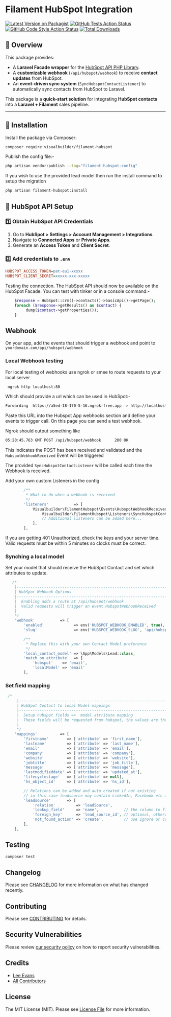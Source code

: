 # Filament HubSpot Integration

[![Latest Version on Packagist](https://img.shields.io/packagist/v/visualbuilder/filament-hubspot.svg?style=flat-square)](https://packagist.org/packages/visualbuilder/filament-hubspot)
[![GitHub Tests Action Status](https://img.shields.io/github/actions/workflow/status/visualbuilder/filament-hubspot/run-tests.yml?branch=main&label=tests&style=flat-square)](https://github.com/visualbuilder/filament-hubspot/actions?query=workflow%3Arun-tests+branch%3Amain)
[![GitHub Code Style Action Status](https://img.shields.io/github/actions/workflow/status/visualbuilder/filament-hubspot/fix-php-code-styling.yml?branch=main&label=code%20style&style=flat-square)](https://github.com/visualbuilder/filament-hubspot/actions?query=workflow%3A"Fix+PHP+code+styling"+branch%3Amain)
[![Total Downloads](https://img.shields.io/packagist/dt/visualbuilder/filament-hubspot.svg?style=flat-square)](https://packagist.org/packages/visualbuilder/filament-hubspot)

## 📌 Overview

This package provides:
- A **Laravel Facade wrapper** for the [HubSpot API PHP Library](https://github.com/HubSpot/hubspot-api-php).
- A **customizable webhook** (`/api/hubspot/webhook`) to receive **contact updates** from HubSpot.
- An **event-driven sync system** (`SyncHubspotContactListener`) to automatically sync contacts from HubSpot to Laravel.

This package is a **quick-start solution** for integrating **HubSpot contacts** into a **Laravel + Filament** sales pipeline.

---

## 🚀 Installation

Install the package via Composer:

```bash
composer require visualbuilder/filament-hubspot
```

Publish the config file:-

```bash
php artisan vendor:publish --tag="filament-hubspot-config"
```



If you wish to use the provided lead model then run the install command to setup the migration
```bash
php artisan filament-hubspot:install
```

## 🔑 HubSpot API Setup

### 1️⃣ **Obtain HubSpot API Credentials**
1. Go to **HubSpot > Settings > Account Management > Integrations**.
2. Navigate to **Connected Apps** or **Private Apps**.
3. Generate an **Access Token** and **Client Secret**.

### 2️⃣ **Add credentials to `.env`**
```ini
HUBSPOT_ACCESS_TOKEN=pat-eu1-xxxxx
HUBSPOT_CLIENT_SECRET=xxxxx-xxx-xxxxx
```

Testing the connection.  The HubSpot API should now be available on the HubSpot Facade.  You can test with tinker or in a console command:-
```php
    $response = HubSpot::crm()->contacts()->basicApi()->getPage();
    foreach ($response->getResults() as $contact) {
         dump($contact->getProperties());
    }
```


## Webhook

On your app, add the events that should trigger a webhook and point to ```yourdomain.com/api/hubspot/webhook```

### Local Webhook testing 
For local testing of webhooks use ngrok or smee to route requests to your local server

```bash
 ngrok http localhost:80
```
Which should provide a url which can be used in HubSpot:-
```bash
Forwarding  https://a5ed-18-170-5-16.ngrok-free.app -> http://localhost:80
```
Paste this URL into the Hubspot App webhooks section and define your events to trigger call.  On this page you can send a test webhook.

Ngrok should output something like
```bash
05:20:45.763 GMT POST /api/hubspot/webhook      200 OK
```
This indicates the POST has been received and validated and the ```HubspotWebhookReceived``` Event will be triggered

The provided ```SyncHubspotContactListener``` will be called each time the Webhook is received.

Add your own custom Listeners in the config

```php
        /**
         * What to do when a webhook is received
         */
        'listeners'           => [
            Visualbuilder\FilamentHubspot\Events\HubspotWebhookReceived::class => [
                Visualbuilder\FilamentHubspot\Listeners\SyncHubspotContactListener::class,
                // Additional listeners can be added here...
            ],
        ],
```

If you are getting 401 Unauthorized, check the keys and your server time.  Valid requests must be within 5 minutes so clocks must be correct.

### Synching a local model
Set your model that should receive the HubSpot Contact and set which attributes to update.

```php
   /*
    |--------------------------------------------------------------------------
    | HubSpot Webhook Options
    |--------------------------------------------------------------------------
    |  Enabling adds a route at /api/hubspot/webhook
    |  Valid requests will trigger an event HubspotWebhookReceived
    |
    */
    'webhook'           => [
        'enabled'             => env('HUBSPOT_WEBHOOK_ENABLED', true),
        'slug'                => env('HUBSPOT_WEBHOOK_SLUG', 'api/hubspot/webhook'),

        /**
         * Replace this with your own Contact Model preference
         */
        'local_contact_model' => \App\Models\Lead::class,
        'match_on_attribute'  => [
            'hubspot'    => 'email',
            'localModel' => 'email'
        ],
```

### Set field mapping
```php
 /*
     |--------------------------------------------------------------------------
     | HubSpot Contact to local Model mappings
     |--------------------------------------------------------------------------
     |  Setup hubspot fields =>  model attribute mapping
     |  These fields will be requested from hubspot, the values are the model mappings
     |
     */
    'mappings'          => [
        'firstname'        => ['attribute' => 'first_name'],
        'lastname'         => ['attribute' => 'last_name'],
        'email'            => ['attribute' => 'email'],
        'company'          => ['attribute' => 'company'],
        'website'          => ['attribute' => 'website'],
        'jobtitle'         => ['attribute' => 'job_title'],
        'message'          => ['attribute' => 'message'],
        'lastmodifieddate' => ['attribute' => 'updated_at'],
        'lifecyclestage'   => ['attribute' => null],
        'hs_object_id'     => ['attribute' => 'hs_id'],

        // Relations can be added and auto created if not existing
        // in this case leadsource may contain LinkedIn, Facebook etc as a string and will populate a related model if the source is not found
        'leadsource'       => [
            'relation'         => 'leadSource',
            'lookup_field'     => 'name',           // the column to find or create related model
            'foreign_key'      => 'lead_source_id', // optional, otherwise inferred automatically
            'not_found_action' => 'create',         // use ignore or create missing lookup relation
        ],
    ],
```

## Testing

```bash
composer test
```

## Changelog

Please see [CHANGELOG](CHANGELOG.md) for more information on what has changed recently.

## Contributing

Please see [CONTRIBUTING](.github/CONTRIBUTING.md) for details.

## Security Vulnerabilities

Please review [our security policy](../../security/policy) on how to report security vulnerabilities.

## Credits

- [Lee Evans](https://github.com/visualbuilder)
- [All Contributors](../../contributors)

## License

The MIT License (MIT). Please see [License File](LICENSE.md) for more information.
